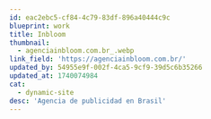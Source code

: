 ```yaml
---
id: eac2ebc5-cf84-4c79-83df-896a40444c9c
blueprint: work
title: Inbloom
thumbnail:
  - agenciainbloom.com.br_.webp
link_field: 'https://agenciainbloom.com.br/'
updated_by: 54955e9f-002f-4ca5-9cf9-39d5c6b35266
updated_at: 1740074984
cat:
  - dynamic-site
desc: 'Agencia de publicidad en Brasil'
---
```

